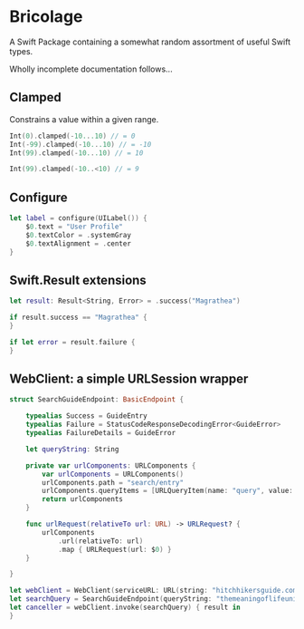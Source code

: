 # Bricolage

A Swift Package containing a somewhat random assortment of useful Swift types. 

Wholly incomplete documentation follows...

## Clamped
Constrains a value within a given range.

```swift
Int(0).clamped(-10...10) // = 0
Int(-99).clamped(-10...10) // = -10
Int(99).clamped(-10...10) // = 10

Int(99).clamped(-10..<10) // = 9
```

## Configure
```swift
let label = configure(UILabel()) {
    $0.text = "User Profile"
    $0.textColor = .systemGray
    $0.textAlignment = .center
}
```

## Swift.Result extensions
```swift
let result: Result<String, Error> = .success("Magrathea")

if result.success == "Magrathea" {
}

if let error = result.failure {
}
```

## WebClient: a simple URLSession wrapper
```swift
struct SearchGuideEndpoint: BasicEndpoint {

    typealias Success = GuideEntry
    typealias Failure = StatusCodeResponseDecodingError<GuideError>
    typealias FailureDetails = GuideError

    let queryString: String

    private var urlComponents: URLComponents {
        var urlComponents = URLComponents()
        urlComponents.path = "search/entry"
        urlComponents.queryItems = [URLQueryItem(name: "query", value: queryString)]
        return urlComponents
    }

    func urlRequest(relativeTo url: URL) -> URLRequest? {
        urlComponents
            .url(relativeTo: url)
            .map { URLRequest(url: $0) }
    }

}

let webClient = WebClient(serviceURL: URL(string: "hitchhikersguide.com/api")!)
let searchQuery = SearchGuideEndpoint(queryString: "themeaningoflifeuniverseandeverything")
let canceller = webClient.invoke(searchQuery) { result in 
}
```
